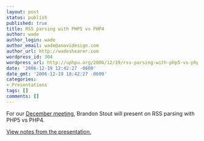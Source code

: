 ```yaml
---
layout: post
status: publish
published: true
title: RSS parsing with PHP5 vs PHP4
author: wade
author_login: wade
author_email: wade@anavidesign.com
author_url: http://wadeshearer.com
wordpress_id: 304
wordpress_url: http://uphpu.org/2006/12/19/rss-parsing-with-php5-vs-php4/
date: '2006-12-19 12:42:27 -0600'
date_gmt: '2006-12-19 18:42:27 -0600'
categories:
- Presentations
tags: []
comments: []
---
```

<p>For our <a href="http://uphpu.org/about/meetings">December meeting</a>, Brandon Stout will present on RSS parsing with PHP5 vs PHP4.</p>
<p class="download"><a href="http://bstout.securesites.net/?catID=127&artID=2&page=1">View notes from the presentation.</a></p>
